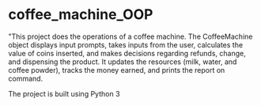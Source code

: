 <h1>coffee_machine_OOP</h1>
<p>"This project does the operations of a coffee machine. The CoffeeMachine object displays input prompts, takes inputs from the user, calculates the value of coins inserted, and makes decisions regarding refunds, change, and dispensing the product. It updates the resources (milk, water, and coffee powder), tracks the money earned, and prints the report on command.</p>
<footer>
  <p>The project is built using Python 3</p>
</footer>

